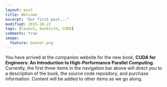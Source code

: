 ```yaml
---
layout: post
title: Welcome
excerpt: "Our first post..."
modified: 2015-10-22
tags: [launch, booksite, CUDA]
comments: true
image:
  feature: banner.png
---
```


You have arrived at the companion website for the new book, **CUDA for Engineers: An Introduction to High-Performance Parallel Computing**. Currently, the first three items in the navigation bar above will direct you to a description of the book, the source code repository, and purchase information. Content will be added to other items as we go along.
